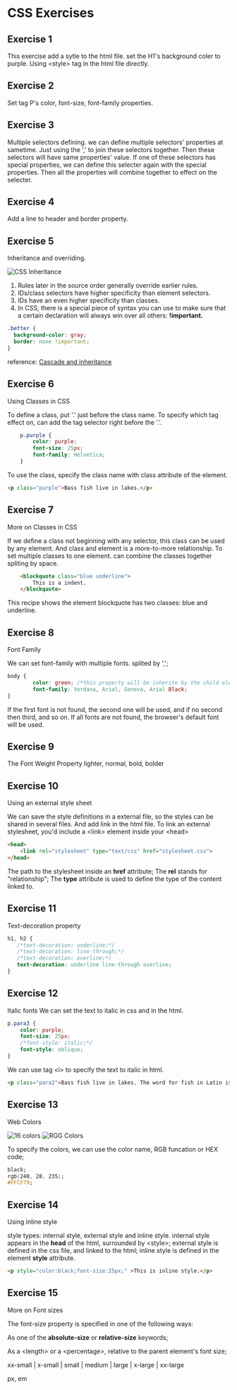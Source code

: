 # CSS Exercises

## Exercise 1
This exercise add a sytle to the html file. set the H1's background coler to purple.
Using &lt;style&gt; tag in the html file directly.


## Exercise 2
Set tag P's color, font-size, font-family properties.

## Exercise 3
Multiple selectors defining.
we can define multiple selectors' properties at sametime. Just using the ',' to join these selectors together.
Then these selectors will have same properties' value. 
If one of these selectors has special properties, we can define this selecter again with the special properties.
Then all the properties will combine together to effect on the selecter.

## Exercise 4
Add a line to header and border property.

## Exercise 5
Inheritance and overriding. 

![CSS Inheritance](Images/CSS_Inheritance.PNG)

1. Rules later in the source order generally override earlier rules.
2. IDs/class selectors have higher specificity than element selectors.
3. IDs have an even higher specificity than classes.
4. In CSS, there is a special piece of syntax you can use to make sure that a certain declaration 
will always win over all others: **!important.**
```css
.better {
  background-color: gray;
  border: none !important;
}
```

reference: [Cascade and inheritance](https://developer.mozilla.org/en-US/docs/Learn/CSS/Introduction_to_CSS/Cascade_and_inheritance)

## Exercise 6
Using Classes in CSS

To define a class, put '.' just before the class name. To specify which tag effect on, can add the tag selector right before the '.'.

```css
    p.purple {
        color: purple;
        font-size: 25px;
        font-family: Helvetica;
    }
```
To use the class,  specify the class name with class attribute of the element.
```html
<p class="purple">Bass fish live in lakes.</p>
```

## Exercise 7
More on Classes in CSS

If we define a class not beginning with any selector, this class can be used by any element.
And class and element is a more-to-more relationship. 
To set multiple classes to one element. can combine the classes together spliting by space.
```html
    <blockquote class="blue underline">
        This is a indent.
    </blockquote>
```
This recipe shows the element blockquote has two classes: blue and underline.

## Exercise 8
Font Family

We can set font-family with multiple fonts. splited by ',';
```css
body {
        color: green; /*this property will be inherite by the child element*/
        font-family: Verdana, Arial, Geneva, Arial Black;
}
```
If the first font is not found, the second one will be used, and if no second then third, and so on.
If all fonts are not found, the browser's default font will be used.

## Exercise 9
The Font Weight Property
lighter, normal, bold, bolder

## Exercise 10
Using an external style sheet

We can save the style definitions in a external file, so the styles can be shared in several files.
And add link in the html file. To link an external stylesheet, you'd include a &lt;link&gt; element inside your &lt;head&gt;
```html
<head>
    <link rel="stylesheet" type="text/css" href="stylesheet.css">
</head>
```
The path to the stylesheet inside an **href** attribute;
The **rel** stands for "relationship";
The **type** attribute is used to define the type of the content linked to.

## Exercise 11
Text-decoration property
```css
h1, h2 {
   /*text-decoration: underline;*/
   /*text-decoration: line-through;*/
   /*text-decoration: overline;*/
   text-decoration: underline line-through overline;
}
```

## Exercise 12
Italic fonts
We can set the text to italic in css and in the html.
```css
p.para3 {
    color: purple;
    font-size: 25px;
    /*font-style: italic;*/
    font-style: oblique;
}
```
We can use tag &lt;i&gt; to specify the text to italic in html.
```html
<p class="para2">Bass fish live in lakes. The word for fish in Latin is <i>Pisces</i>>.</p>
```

## Exercise 13
Web Colors

![16 colors](Images/WebColors.PNG) ![RGG Colors](Images/RGBColors.PNG)

To specify the colors, we can use the color name, RGB funcation or HEX code;
```css
black;
rgb(240, 28, 235);
#FFCF79;
```

## Exercise 14
 Using inline style

 style types: internal style, external style and inline style.
 internal style appears in the __head__ of the html, surrounded by &lt;style&gt;;
 external style is defined in the css file, and linked to the html;
 inline style is defined in the element __style__ attribute.

 ```html
 <p style="color:black;font-size:25px;" >This is inline style.</p>
 ```

 ## Exercise 15
 More on Font sizes

The font-size property is specified in one of the following ways:

As one of the **absolute-size** or **relative-size** keywords;

As a &lt;length&gt; or a &lt;percentage&gt;, relative to the parent element's font size;

xx-small | x-small | small | medium | large | x-large | xx-large

px, em
 